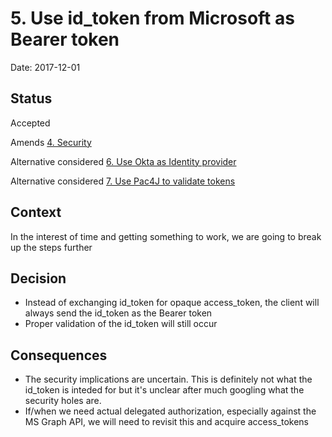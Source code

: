 # 5. Use id_token from Microsoft as Bearer token

Date: 2017-12-01

## Status

Accepted

Amends [4. Security](0004-security.md)

Alternative considered [6. Use Okta as Identity provider](0006-use-okta-as-identity-provider.md)

Alternative considered [7. Use Pac4J to validate tokens](0007-use-pac4j-to-validate-tokens.md)

## Context

In the interest of time and getting something to work, we are going to break up the steps further

## Decision

* Instead of exchanging id_token for opaque access_token, the client will always send the id_token as the Bearer token
* Proper validation of the id_token will still occur

## Consequences

* The security implications are uncertain.  This is definitely not what the id_token is inteded for but it's unclear after much googling what the security holes are. 
* If/when we need actual delegated authorization, especially against the MS Graph API, we will need to revisit this and acquire access_tokens
